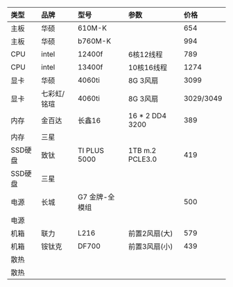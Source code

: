 
| 类型    | 品牌   | 型号           | 参数              | 价格   |
|:------- |:------ |:-------------- |:----------------- |:------ |
| 主板    | 华硕   | 610M-K         |                   | 654    |
| 主板    | 华硕   | b760M-K        |                   | 994    |
| CPU     | intel  | 12400f         |       6核12线程            | 789    |
| CPU     | intel  | 13400f         |        10核16线程           | 1274   |
| 显卡    |   华硕     | 4060ti         |         8G 3风扇          |  3099      |
| 显卡    |  七彩虹/铭瑄      |   4060ti             |     8G 3风扇         |  3029/3049           |
| 内存    | 金百达 | 长鑫16         | 16 * 2   DD4 3200 | 389 |
| 内存    | 三星   |                |                   |        |
| SSD硬盘 | 致钛   | TI PLUS 5000   | 1TB m.2 PCLE3.0   | 419    |
| SSD硬盘 | 三星   |                |                   |        |
| 电源    | 长城   | G7 金牌-全模组 |                   | 500       |
| 电源    |        |                |                   |        |
| 机箱    | 联力   | L216           |    前置2风扇(大)               | 579    |
| 机箱    | 铵钛克 | DF700          |      前置3风扇(小)              | 439    |
| 散热    |        |                |                   |        |
| 散热    |        |                |                   |        |


